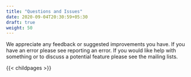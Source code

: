 ```yaml
---
title: "Questions and Issues"
date: 2020-09-04T20:30:59+05:30
draft: true
weight: 50
---
```


We appreciate any feedback or suggested improvements you have. If you have an error please see reporting an error. If you would like help with something or to discuss a potential feature please see the mailing lists.

{{< childpages >}}